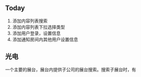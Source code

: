 ## Today

1. 添加内容列表搜索
2. 添加内容列表下拉选择类型
3. 添加用户登录，设置信息
4. 添加通知房间内其他用户设置信息

## 光电

一个主要的展台，展台内提供子公司的展台搜索。搜索子展台时，有